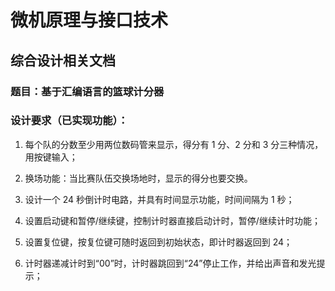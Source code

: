 # 微机原理与接口技术
## 综合设计相关文档

### 题目：基于汇编语言的篮球计分器
### 设计要求（已实现功能）：

1. 每个队的分数至少用两位数码管来显示，得分有 1 分、2 分和 3 分三种情况，用按键输入；
2. 换场功能：当比赛队伍交换场地时，显示的得分也要交换。

3. 设计一个 24 秒倒计时电路，并具有时间显示功能，时间间隔为 1 秒；

4. 设置启动键和暂停/继续键，控制计时器直接启动计时，暂停/继续计时功能；

5. 设置复位键，按复位键可随时返回到初始状态，即计时器返回到 24；

6. 计时器递减计时到“00”时，计时器跳回到“24”停止工作，并给出声音和发光提示；
